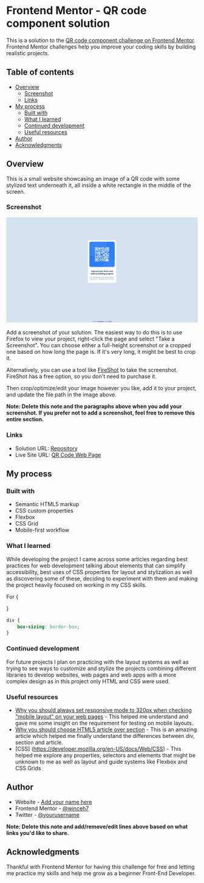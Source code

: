# Frontend Mentor - QR code component solution

This is a solution to the [QR code component challenge on Frontend Mentor](https://www.frontendmentor.io/challenges/qr-code-component-iux_sIO_H). Frontend Mentor challenges help you improve your coding skills by building realistic projects. 

## Table of contents

- [Overview](#overview)
  - [Screenshot](#screenshot)
  - [Links](#links)
- [My process](#my-process)
  - [Built with](#built-with)
  - [What I learned](#what-i-learned)
  - [Continued development](#continued-development)
  - [Useful resources](#useful-resources)
- [Author](#author)
- [Acknowledgments](#acknowledgments)


## Overview

This is a small website showcasing an image of a QR code with some stylized text underneath it, all inside a white rectangle in the middle of the screen.


### Screenshot

![](images/screenshot.jpg)

Add a screenshot of your solution. The easiest way to do this is to use Firefox to view your project, right-click the page and select "Take a Screenshot". You can choose either a full-height screenshot or a cropped one based on how long the page is. If it's very long, it might be best to crop it.

Alternatively, you can use a tool like [FireShot](https://getfireshot.com/) to take the screenshot. FireShot has a free option, so you don't need to purchase it. 

Then crop/optimize/edit your image however you like, add it to your project, and update the file path in the image above.

**Note: Delete this note and the paragraphs above when you add your screenshot. If you prefer not to add a screenshot, feel free to remove this entire section.**

### Links

- Solution URL: [Repository](https://github.com/winceh7/QR-Code)
- Live Site URL: [QR Code Web Page](https://winceh7.github.io/QR-Code/)


## My process

### Built with

- Semantic HTML5 markup
- CSS custom properties
- Flexbox
- CSS Grid
- Mobile-first workflow

### What I learned

While developing the project I came across some articles regarding best practices for web development talking about elements that can simplify accessibility, best uses of CSS properties for layout and stylization as well as discovering some of these, deciding to experiment with them and making the project heavily focused on working in my CSS skills.

For {<div>}
```css
div {
    box-sizing: border-box;
}
```


### Continued development

For future projects I plan on practicing with the layout systems as well as trying to see ways to customize and stylize the projects combining different libraries to develop websites, web pages and web apps with a more complex design as in this project only HTML and CSS were used.


### Useful resources

- [Why you should always set responsive mode to 320px when checking "mobile layout" on your web pages](https://dev.to/lebbe/why-you-should-always-set-responsive-mode-to-320px-when-checking-mobile-layout-on-your-web-pages-3gd9) - This helped me understand and gave me some insight on the requirement for testing on mobile layouts.
- [Why you should choose HTML5 article over section](https://www.smashingmagazine.com/2020/01/html5-article-section/) - This is an amazing article which helped me finally understand the differences between div, section and article.
- [CSS] (https://developer.mozilla.org/en-US/docs/Web/CSS) - This helped me explore any properties, selectors and elements that might be unknown to me as well as layout and guide systems like Flexbox and CSS Grids

## Author

- Website - [Add your name here](https://www.your-site.com)
- Frontend Mentor - [@winceh7](https://www.frontendmentor.io/profile/winceh7)
- Twitter - [@yourusername](https://www.twitter.com/yourusername)

**Note: Delete this note and add/remove/edit lines above based on what links you'd like to share.**

## Acknowledgments

Thankful with Frontend Mentor for having this challenge for free and letting me practice my skills and help me grow as a beginner Front-End Developer.
